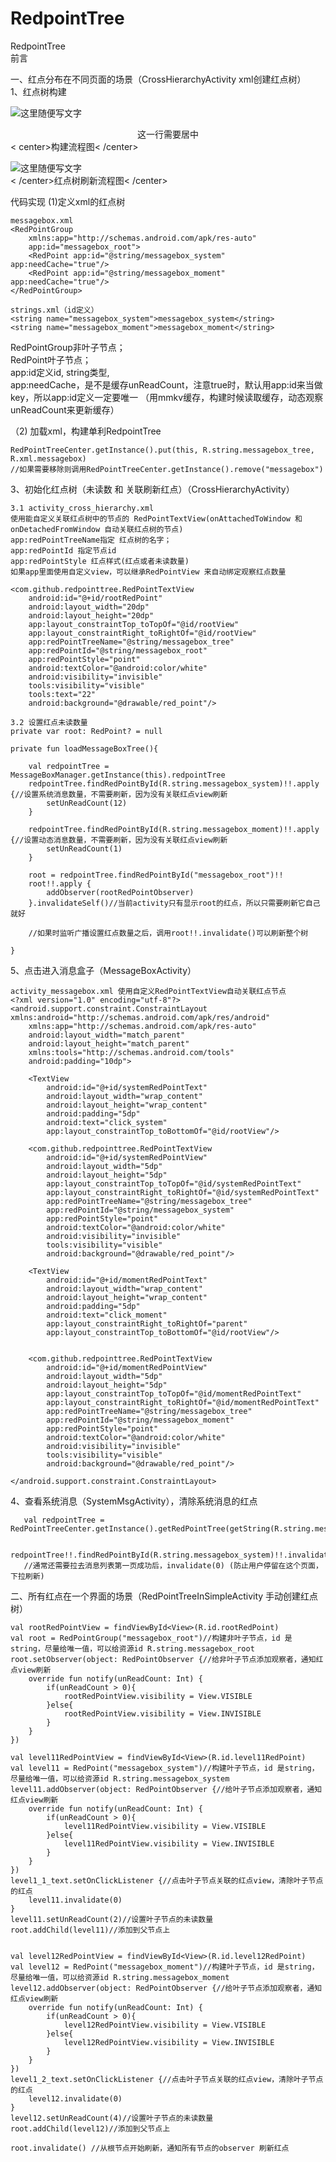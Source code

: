 # RedpointTree
RedpointTree</br>
前言</br>

一、红点分布在不同页面的场景（CrossHierarchyActivity xml创建红点树）<br>
1、红点树构建<br>

![这里随便写文字](https://github.com/loganpluo/RedpointTree/blob/master/redpointtree/pic/1-create_tree.png)<br>
<center>这一行需要居中</center>
                                        < center>构建流程图< /center>

![这里随便写文字](https://github.com/loganpluo/RedpointTree/blob/master/redpointtree/pic/2-%E5%88%B7%E6%96%B0.png)<br>
                                     < /center>红点树刷新流程图< /center>

代码实现
(1)定义xml的红点树<br>

    messagebox.xml
    <RedPointGroup
        xmlns:app="http://schemas.android.com/apk/res-auto"
        app:id="messagebox_root">
        <RedPoint app:id="@string/messagebox_system" app:needCache="true"/>
        <RedPoint app:id="@string/messagebox_moment" app:needCache="true"/>
    </RedPointGroup>

    strings.xml（id定义）
    <string name="messagebox_system">messagebox_system</string>
    <string name="messagebox_moment">messagebox_moment</string>

RedPointGroup非叶子节点；<br>
RedPoint叶子节点；<br>
app:id定义id, string类型,<br>
app:needCache，是不是缓存unReadCount，注意true时，默认用app:id来当做key，所以app:id定义一定要唯一
（用mmkv缓存，构建时候读取缓存，动态观察unReadCount来更新缓存）
    
（2) 加载xml，构建单利RedpointTree

    RedPointTreeCenter.getInstance().put(this, R.string.messagebox_tree, R.xml.messagebox)
    //如果需要移除则调用RedPointTreeCenter.getInstance().remove("messagebox")

    
3、初始化红点树（未读数 和 关联刷新红点）（CrossHierarchyActivity）

    3.1 activity_cross_hierarchy.xml 
    使用能自定义关联红点树中的节点的 RedPointTextView(onAttachedToWindow 和 onDetachedFromWindow 自动关联红点树的节点)
    app:redPointTreeName指定 红点树的名字；
    app:redPointId 指定节点id
    app:redPointStyle 红点样式(红点或者未读数量)
    如果app里面使用自定义view，可以继承RedPointView 来自动绑定观察红点数量
    
    <com.github.redpointtree.RedPointTextView
        android:id="@+id/rootRedPoint"
        android:layout_width="20dp"
        android:layout_height="20dp"
        app:layout_constraintTop_toTopOf="@id/rootView"
        app:layout_constraintRight_toRightOf="@id/rootView"
        app:redPointTreeName="@string/messagebox_tree"
        app:redPointId="@string/messagebox_root"
        app:redPointStyle="point"
        android:textColor="@android:color/white"
        android:visibility="invisible"
        tools:visibility="visible"
        tools:text="22"
        android:background="@drawable/red_point"/>
    
    3.2 设置红点未读数量
    private var root: RedPoint? = null

    private fun loadMessageBoxTree(){

        val redpointTree = MessageBoxManager.getInstance(this).redpointTree
        redpointTree.findRedPointById(R.string.messagebox_system)!!.apply {//设置系统消息数量，不需要刷新，因为没有关联红点view刷新
            setUnReadCount(12)
        }

        redpointTree.findRedPointById(R.string.messagebox_moment)!!.apply {//设置动态消息数量，不需要刷新，因为没有关联红点view刷新
            setUnReadCount(1)
        }

        root = redpointTree.findRedPointById("messagebox_root")!!
        root!!.apply {
            addObserver(rootRedPointObserver)
        }.invalidateSelf()//当前activity只有显示root的红点，所以只需要刷新它自己就好
        
        //如果时监听广播设置红点数量之后，调用root!!.invalidate()可以刷新整个树

    }


5、点击进入消息盒子（MessageBoxActivity）

    activity_messagebox.xml 使用自定义RedPointTextView自动关联红点节点
    <?xml version="1.0" encoding="utf-8"?>
    <android.support.constraint.ConstraintLayout xmlns:android="http://schemas.android.com/apk/res/android"
        xmlns:app="http://schemas.android.com/apk/res-auto"
        android:layout_width="match_parent"
        android:layout_height="match_parent"
        xmlns:tools="http://schemas.android.com/tools"
        android:padding="10dp">

        <TextView
            android:id="@+id/systemRedPointText"
            android:layout_width="wrap_content"
            android:layout_height="wrap_content"
            android:padding="5dp"
            android:text="click_system"
            app:layout_constraintTop_toBottomOf="@id/rootView"/>

        <com.github.redpointtree.RedPointTextView
            android:id="@+id/systemRedPointView"
            android:layout_width="5dp"
            android:layout_height="5dp"
            app:layout_constraintTop_toTopOf="@id/systemRedPointText"
            app:layout_constraintRight_toRightOf="@id/systemRedPointText"
            app:redPointTreeName="@string/messagebox_tree"
            app:redPointId="@string/messagebox_system"
            app:redPointStyle="point"
            android:textColor="@android:color/white"
            android:visibility="invisible"
            tools:visibility="visible"
            android:background="@drawable/red_point"/>

        <TextView
            android:id="@+id/momentRedPointText"
            android:layout_width="wrap_content"
            android:layout_height="wrap_content"
            android:padding="5dp"
            android:text="click_moment"
            app:layout_constraintRight_toRightOf="parent"
            app:layout_constraintTop_toBottomOf="@id/rootView"/>


        <com.github.redpointtree.RedPointTextView
            android:id="@+id/momentRedPointView"
            android:layout_width="5dp"
            android:layout_height="5dp"
            app:layout_constraintTop_toTopOf="@id/momentRedPointText"
            app:layout_constraintRight_toRightOf="@id/momentRedPointText"
            app:redPointTreeName="@string/messagebox_tree"
            app:redPointId="@string/messagebox_moment"
            app:redPointStyle="point"
            android:textColor="@android:color/white"
            android:visibility="invisible"
            tools:visibility="visible"
            android:background="@drawable/red_point"/>

    </android.support.constraint.ConstraintLayout>



4、查看系统消息（SystemMsgActivity），清除系统消息的红点

       val redpointTree = RedPointTreeCenter.getInstance().getRedPointTree(getString(R.string.messagebox_tree))

       redpointTree!!.findRedPointById(R.string.messagebox_system)!!.invalidate(0)
       //通常还需要拉去消息列表第一页成功后，invalidate(0) (防止用户停留在这个页面，下拉刷新)


二、所有红点在一个界面的场景（RedPointTreeInSimpleActivity 手动创建红点树）

    val rootRedPointView = findViewById<View>(R.id.rootRedPoint)
    val root = RedPointGroup("messagebox_root")//构建非叶子节点，id 是string，尽量给唯一值，可以给资源id R.string.messagebox_root
    root.setObserver(object: RedPointObserver {//给非叶子节点添加观察者，通知红点view刷新
        override fun notify(unReadCount: Int) {
            if(unReadCount > 0){
                rootRedPointView.visibility = View.VISIBLE
            }else{
                rootRedPointView.visibility = View.INVISIBLE
            }
        }
    })

    val level11RedPointView = findViewById<View>(R.id.level11RedPoint)
    val level11 = RedPoint("messagebox_system")//构建叶子节点，id 是string，尽量给唯一值，可以给资源id R.string.messagebox_system
    level11.addObserver(object: RedPointObserver {//给叶子节点添加观察者，通知红点view刷新
        override fun notify(unReadCount: Int) {
            if(unReadCount > 0){
                level11RedPointView.visibility = View.VISIBLE
            }else{
                level11RedPointView.visibility = View.INVISIBLE
            }
        }
    })
    level1_1_text.setOnClickListener {//点击叶子节点关联的红点view，清除叶子节点的红点
        level11.invalidate(0)
    }
    level11.setUnReadCount(2)//设置叶子节点的未读数量
    root.addChild(level11)//添加到父节点上


    val level12RedPointView = findViewById<View>(R.id.level12RedPoint)
    val level12 = RedPoint("messagebox_moment")//构建叶子节点，id 是string，尽量给唯一值，可以给资源id R.string.messagebox_moment
    level12.addObserver(object: RedPointObserver {//给叶子节点添加观察者，通知红点view刷新
        override fun notify(unReadCount: Int) {
            if(unReadCount > 0){
                level12RedPointView.visibility = View.VISIBLE
            }else{
                level12RedPointView.visibility = View.INVISIBLE
            }
        }
    })
    level1_2_text.setOnClickListener {//点击叶子节点关联的红点view，清除叶子节点的红点
        level12.invalidate(0)
    }
    level12.setUnReadCount(4)//设置叶子节点的未读数量
    root.addChild(level12)//添加到父节点上

    root.invalidate() //从根节点开始刷新，通知所有节点的observer 刷新红点      
    





 
